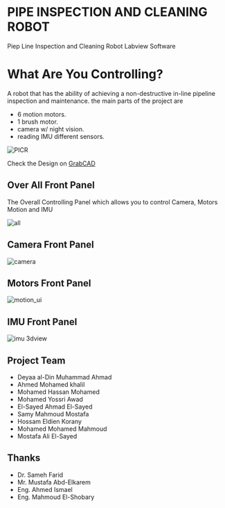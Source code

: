 # PIPE INSPECTION AND CLEANING ROBOT
Piep Line Inspection and Cleaning Robot Labview Software

# What Are You Controlling?
A robot that has the ability of achieving a non-destructive in-line pipeline inspection and maintenance.
the main parts of the project are 
- 6 motion motors.
- 1 brush motor.
- camera w/ night vision.
- reading IMU different sensors.

![PICR](https://user-images.githubusercontent.com/16267182/35386191-d835556a-01d3-11e8-9592-e991100e1568.png)

Check the Design on [GrabCAD ](https://grabcad.com/library/pipe-inspection-and-cleaning-robot-1)

## Over All Front Panel
The Overall Controlling Panel which allows you to control Camera, Motors Motion and IMU 

![all](https://user-images.githubusercontent.com/16267182/35386002-0919097a-01d3-11e8-8fad-537547fae273.PNG)

## Camera Front Panel
![camera](https://user-images.githubusercontent.com/16267182/35386088-5f5e7996-01d3-11e8-9c53-1044555ecd55.PNG)

## Motors Front Panel
![motion_ui](https://user-images.githubusercontent.com/16267182/35386102-7600f1b0-01d3-11e8-9bf3-e445b99afbb6.PNG)

## IMU Front Panel
![imu 3dview](https://user-images.githubusercontent.com/16267182/35386119-82b00f36-01d3-11e8-9c04-8ea620ba93a0.PNG)

## Project Team
- Deyaa al-Din Muhammad Ahmad
- Ahmed Mohamed khalil
- Mohamed Hassan Mohamed
- Mohamed Yossri Awad
- El-Sayed Ahmad El-Sayed
- Samy Mahmoud Mostafa
- Hossam Eldien Korany
- Mohamed Mohamed Mahmoud
- Mostafa Ali El-Sayed

## Thanks
- Dr. Sameh Farid
- Mr. Mustafa Abd-Elkarem
- Eng. Ahmed Ismael
- Eng. Mahmoud El-Shobary
